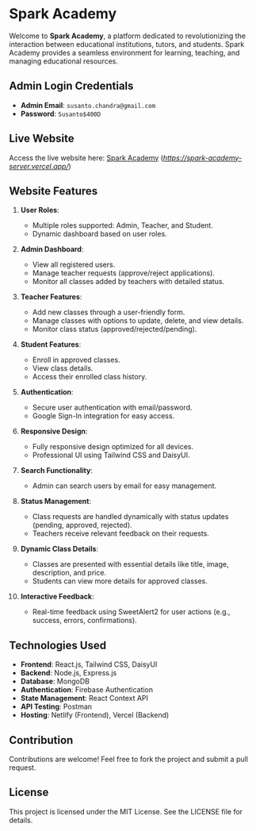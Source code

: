 # Spark Academy

Welcome to **Spark Academy**, a platform dedicated to revolutionizing the interaction between educational institutions, tutors, and students. Spark Academy provides a seamless environment for learning, teaching, and managing educational resources.

## Admin Login Credentials
- **Admin Email**: `susanto.chandra@gmail.com`
- **Password**: `Susanto$400D`

## Live Website
Access the live website here: [Spark Academy](#) (*https://spark-academy-server.vercel.app/*)

## Website Features
1. **User Roles**:
   - Multiple roles supported: Admin, Teacher, and Student.
   - Dynamic dashboard based on user roles.

2. **Admin Dashboard**:
   - View all registered users.
   - Manage teacher requests (approve/reject applications).
   - Monitor all classes added by teachers with detailed status.

3. **Teacher Features**:
   - Add new classes through a user-friendly form.
   - Manage classes with options to update, delete, and view details.
   - Monitor class status (approved/rejected/pending).

4. **Student Features**:
   - Enroll in approved classes.
   - View class details.
   - Access their enrolled class history.

5. **Authentication**:
   - Secure user authentication with email/password.
   - Google Sign-In integration for easy access.

6. **Responsive Design**:
   - Fully responsive design optimized for all devices.
   - Professional UI using Tailwind CSS and DaisyUI.

7. **Search Functionality**:
   - Admin can search users by email for easy management.

8. **Status Management**:
   - Class requests are handled dynamically with status updates (pending, approved, rejected).
   - Teachers receive relevant feedback on their requests.

9. **Dynamic Class Details**:
   - Classes are presented with essential details like title, image, description, and price.
   - Students can view more details for approved classes.

10. **Interactive Feedback**:
    - Real-time feedback using SweetAlert2 for user actions (e.g., success, errors, confirmations).

## Technologies Used
- **Frontend**: React.js, Tailwind CSS, DaisyUI
- **Backend**: Node.js, Express.js
- **Database**: MongoDB
- **Authentication**: Firebase Authentication
- **State Management**: React Context API
- **API Testing**: Postman
- **Hosting**: Netlify (Frontend), Vercel (Backend)


## Contribution
Contributions are welcome! Feel free to fork the project and submit a pull request.

## License
This project is licensed under the MIT License. See the LICENSE file for details.
